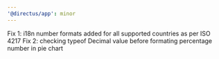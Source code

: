 ```yaml
---
'@directus/app': minor
---
```


Fix 1: i18n number formats added for all supported countries as per ISO 4217
Fix 2: checking typeof Decimal value
before formating percentage number in pie chart
